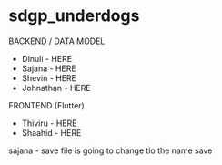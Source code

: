 # sdgp_underdogs

BACKEND / DATA MODEL
- Dinuli - HERE
- Sajana - HERE
- Shevin - HERE
- Johnathan - HERE

FRONTEND (Flutter)
- Thiviru - HERE
- Shaahid - HERE

sajana - save file is going to change tio the name save 
